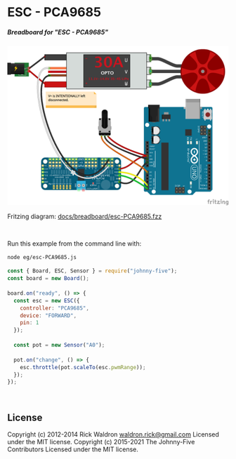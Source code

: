 <!--remove-start-->

# ESC - PCA9685

<!--remove-end-->






##### Breadboard for "ESC - PCA9685"



![docs/breadboard/esc-PCA9685.png](breadboard/esc-PCA9685.png)<br>

Fritzing diagram: [docs/breadboard/esc-PCA9685.fzz](breadboard/esc-PCA9685.fzz)

&nbsp;




Run this example from the command line with:
```bash
node eg/esc-PCA9685.js
```


```javascript
const { Board, ESC, Sensor } = require("johnny-five");
const board = new Board();

board.on("ready", () => {
  const esc = new ESC({
    controller: "PCA9685",
    device: "FORWARD",
    pin: 1
  });

  const pot = new Sensor("A0");

  pot.on("change", () => {
    esc.throttle(pot.scaleTo(esc.pwmRange));
  });
});

```








&nbsp;

<!--remove-start-->

## License
Copyright (c) 2012-2014 Rick Waldron <waldron.rick@gmail.com>
Licensed under the MIT license.
Copyright (c) 2015-2021 The Johnny-Five Contributors
Licensed under the MIT license.

<!--remove-end-->
